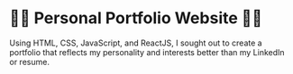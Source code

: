 # :weight_lifting_man: Personal Portfolio Website :weight_lifting_man:
Using HTML, CSS, JavaScript, and ReactJS, I sought out to create a portfolio that reflects my personality and interests better than my LinkedIn or resume.
